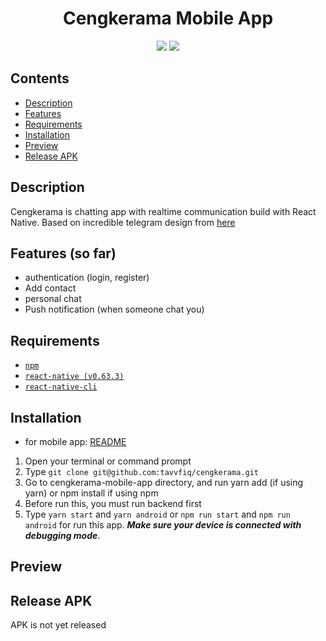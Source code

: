 <h1 align="center">Cengkerama Mobile App</h1> 
<p align="center" ><img src="https://img.shields.io/badge/Build%20with-React%20Native-61dbfb?style=popout&logo=react"> <img src="https://img.shields.io/badge/Build%20with-Typescript-61dbfb?style=popout&logo=typescript"></p>


## Contents

- [Description](#description)
- [Features](#features)
- [Requirements](#requirements)
- [Installation](#installation)
- [Preview](#preview)
- [Release APK](#release-apk)

## Description
Cengkerama is chatting app with realtime communication build with React Native.
Based on incredible telegram design from [here](https://www.uistore.design/items/telegram-app-ui-kit-for-figma/)

## Features (so far)
- authentication (login, register)
- Add contact
- personal chat
- Push notification (when someone chat you)

## Requirements
* [`npm`](https://www.npmjs.com/get-npm)
* [`react-native (v0.63.3)`](https://facebook.github.io/react-native/docs/getting-started)
* [`react-native-cli`](https://facebook.github.io/react-native/docs/getting-started)

## Installation
- for mobile app: [README](https://github.com/tavvfiq/cengkerama/blob/master/cengkerama-mobile-app/README.md)

1. Open your terminal or command prompt
2. Type `git clone git@github.com:tavvfiq/cengkerama.git`
3. Go to cengkerama-mobile-app directory, and run yarn add (if using yarn) or npm install if using npm
4. Before run this, you must run backend first
5. Type `yarn start` and `yarn android` or `npm run start` and `npm run android` for run this app. ***Make sure your device is connected with debugging mode***.

## Preview

## Release APK
APK is not yet released
